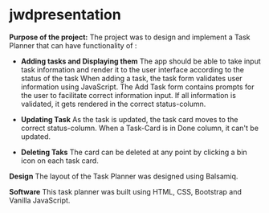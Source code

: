 # jwdpresentation
**Purpose of the project:**
The project was to design and implement a Task Planner that can have functionality of :

- **Adding tasks and Displaying them**
    The app should be able to take input task information and render it to the user interface according to the status of the task
    When adding a task, the task form validates user information using JavaScript.  The Add Task form contains prompts for the user to facilitate correct information input.
    If all information is validated, it gets rendered in the correct status-column.  

- **Updating Task**
  As the task is updated, the task card moves to the correct status-column. When a Task-Card is in Done column, it can't be updated.
 
- **Deleting Taks**
  The card can be deleted at any point by clicking a bin icon on each task card.
  
**Design**
The layout of the Task Planner was designed using Balsamiq.

**Software** 
This task planner was built using HTML, CSS, Bootstrap and Vanilla JavaScript.




